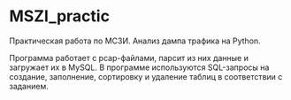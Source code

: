 # MSZI_practic
Практическая работа по МСЗИ. Анализ дампа трафика на Python.

Программа работает с pcap-файлами, парсит из них данные и загружает их в MySQL.
В программе используются SQL-запросы на создание, заполнение, сортировку и удаление таблиц в соответствии с заданием.
